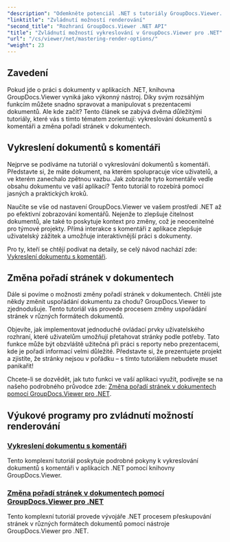 ```yaml
---
"description": "Odemkněte potenciál .NET s tutoriály GroupDocs.Viewer. Naučte se snadno vykreslovat dokumenty, spravovat komentáře a měnit pořadí stránek."
"linktitle": "Zvládnutí možností renderování"
"second_title": "Rozhraní GroupDocs.Viewer .NET API"
"title": "Zvládnutí možností vykreslování v GroupDocs.Viewer pro .NET"
"url": "/cs/viewer/net/mastering-render-options/"
"weight": 23
---
```


## Zavedení

Pokud jde o práci s dokumenty v aplikacích .NET, knihovna GroupDocs.Viewer vyniká jako výkonný nástroj. Díky svým rozsáhlým funkcím můžete snadno spravovat a manipulovat s prezentacemi dokumentů. Ale kde začít? Tento článek se zabývá dvěma důležitými tutoriály, které vás s tímto tématem zorientují: vykreslování dokumentů s komentáři a změna pořadí stránek v dokumentech.

## Vykreslení dokumentů s komentáři

Nejprve se podíváme na tutoriál o vykreslování dokumentů s komentáři. Představte si, že máte dokument, na kterém spolupracuje více uživatelů, a ve kterém zanechalo zpětnou vazbu. Jak zobrazíte tyto komentáře vedle obsahu dokumentu ve vaší aplikaci? Tento tutoriál to rozebírá pomocí jasných a praktických kroků.

Naučíte se vše od nastavení GroupDocs.Viewer ve vašem prostředí .NET až po efektivní zobrazování komentářů. Nejenže to zlepšuje čitelnost dokumentů, ale také to poskytuje kontext pro změny, což je neocenitelné pro týmové projekty. Přímá interakce s komentáři z aplikace zlepšuje uživatelský zážitek a umožňuje interaktivnější práci s dokumenty.

Pro ty, kteří se chtějí podívat na detaily, se celý návod nachází zde: [Vykreslení dokumentu s komentáři](./rendering-document-comments/).

## Změna pořadí stránek v dokumentech

Dále si povíme o možnosti změny pořadí stránek v dokumentech. Chtěli jste někdy změnit uspořádání dokumentu za chodu? GroupDocs.Viewer to zjednodušuje. Tento tutoriál vás provede procesem změny uspořádání stránek v různých formátech dokumentů.

Objevíte, jak implementovat jednoduché ovládací prvky uživatelského rozhraní, které uživatelům umožňují přetahovat stránky podle potřeby. Tato funkce může být obzvláště užitečná při práci s reporty nebo prezentacemi, kde je pořadí informací velmi důležité. Představte si, že prezentujete projekt a zjistíte, že stránky nejsou v pořádku – s tímto tutoriálem nebudete muset panikařit!

Chcete-li se dozvědět, jak tuto funkci ve vaší aplikaci využít, podívejte se na našeho podrobného průvodce zde: [Změna pořadí stránek v dokumentech pomocí GroupDocs.Viewer pro .NET](./reordering-pages-in-document/).

## Výukové programy pro zvládnutí možností renderování
### [Vykreslení dokumentu s komentáři](./rendering-document-comments/)
Tento komplexní tutoriál poskytuje podrobné pokyny k vykreslování dokumentů s komentáři v aplikacích .NET pomocí knihovny GroupDocs.Viewer.
### [Změna pořadí stránek v dokumentech pomocí GroupDocs.Viewer pro .NET](./reordering-pages-in-document/)
Tento komplexní tutoriál provede vývojáře .NET procesem přeskupování stránek v různých formátech dokumentů pomocí nástroje GroupDocs.Viewer pro .NET.